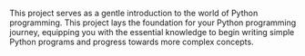 This project serves as a gentle introduction to the world of Python programming. 
This project lays the foundation for your Python programming journey, equipping you with the essential knowledge to begin writing simple Python programs and progress towards more complex concepts.